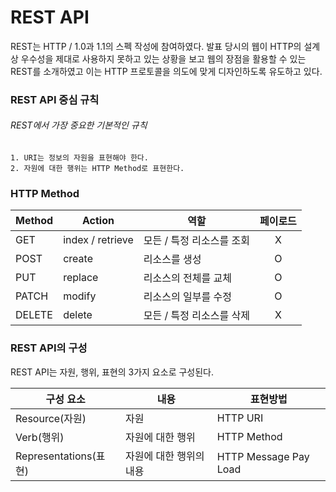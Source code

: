# REST API
REST는 HTTP / 1.0과 1.1의 스펙 작성에 참여하였다. 발표 당시의 웹이 HTTP의 설계상 우수성을 제대로 사용하지 못하고 있는 상황을 보고 웹의 장점을 활용할 수 있는 REST를 소개하였고 이는 HTTP 프로토콜을 의도에 맞게 디자인하도록 유도하고 있다.

### REST API 중심 규칙

###### REST에서 가장 중요한 기본적인 규칙
```
1. URI는 정보의 자원을 표현해야 한다.
2. 자원에 대한 행위는 HTTP Method로 표현한다.
```

### HTTP Method
|Method|Action|역할|페이로드|
|---|---|----|:---:|
|GET|index / retrieve|모든 / 특정 리소스를 조회|X|
|POST|create|리소스를 생성|O|
|PUT|replace|리소스의 전체를 교체|O|
|PATCH|modify|리소스의 일부를 수정|O|
|DELETE|delete|모든 / 특정 리소스를 삭제|X|

### REST API의 구성
REST API는 자원, 행위, 표현의 3가지 요소로 구성된다.

|구성 요소|내용|표현방법|
|---|---|---|
|Resource(자원)|자원|HTTP URI|
|Verb(행위)|자원에 대한 행위|HTTP Method|
|Representations(표현)|자원에 대한 행위의 내용|HTTP Message Pay Load|